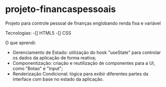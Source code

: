 # projeto-financaspessoais
Projeto para controle pessoal de finanças englobando renda fixa e variável

Tecnologias:
-[] HTML5
-[] CSS

O que aprendi:
- Gerenciamento de Estado: utilização do hook "useState" para controlar os dados da aplicação de forma reativa;
- Componentização: criação e reutilização de componentes para a UI, como "Botao" e "Input";
- Renderização Condicional: lógica para exibir diferentes partes da interface com base no estado da aplicação.
